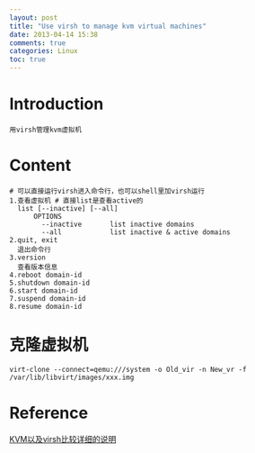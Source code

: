 ```yaml
---
layout: post
title: "Use virsh to manage kvm virtual machines"
date: 2013-04-14 15:38
comments: true
categories: Linux
toc: true
---
```

# Introduction
    用virsh管理kvm虚拟机
<!--more-->	
# Content
    # 可以直接运行virsh进入命令行，也可以shell里加virsh运行
    1.查看虚拟机 # 直接list是查看active的
	  list [--inactive] [--all]
		  OPTIONS
		    --inactive       list inactive domains
		    --all            list inactive & active domains
    2.quit, exit
	  退出命令行
	3.version
	  查看版本信息
	4.reboot domain-id
	5.shutdown domain-id
	6.start domain-id
	7.suspend domain-id
	8.resume domain-id
# 克隆虚拟机
    virt-clone --connect=qemu:///system -o Old_vir -n New_vr -f /var/lib/libvirt/images/xxx.img
# Reference
[KVM以及virsh比较详细的说明](http://www.9wy.net/?p=853)
